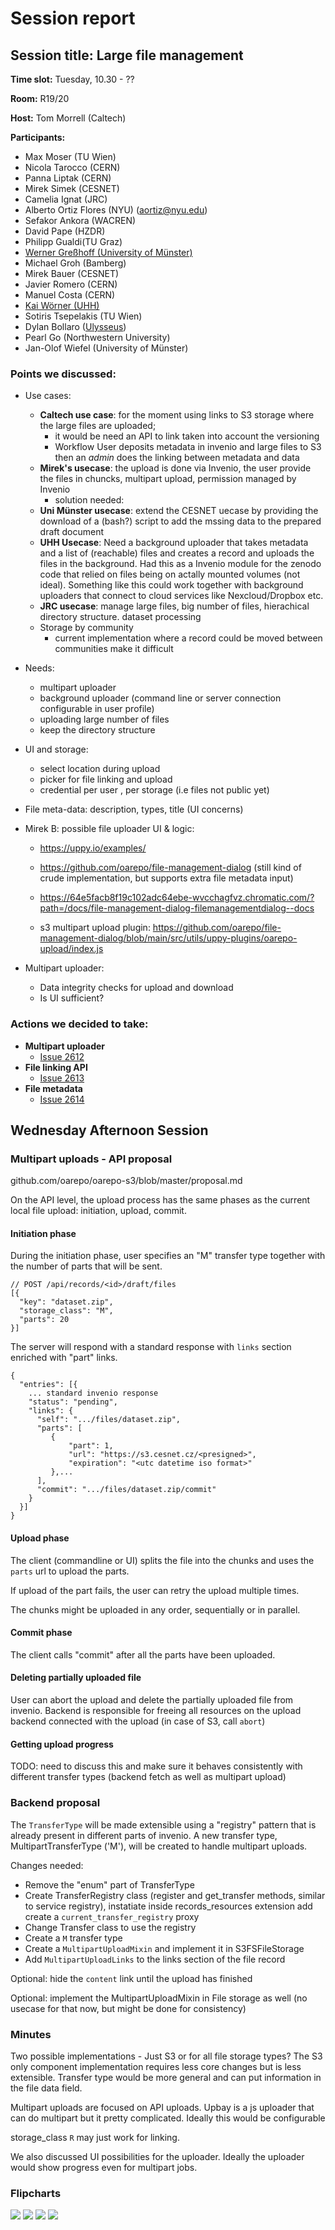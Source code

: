 # Session report


## Session title: Large file management

**Time slot:** 
Tuesday, 10.30 - ??

**Room:** 
R19/20

**Host:**
Tom Morrell (Caltech)

**Participants:**
* Max Moser (TU Wien)
* Nicola Tarocco (CERN)
* Panna Liptak (CERN)
* Mirek Simek (CESNET)
* Camelia Ignat (JRC)
* Alberto Ortiz Flores (NYU) (aortiz@nyu.edu)
* Sefakor Ankora (WACREN)
* David Pape (HZDR)
* Philipp Gualdi(TU Graz)
* [Werner Greßhoff (University of Münster)](werner.gresshoff@uni-muenster.de)
* Michael Groh (Bamberg)
* Mirek Bauer (CESNET)
* Javier Romero (CERN)
* Manuel Costa (CERN)
* [Kai Wörner (UHH)](kai.woerner@uni-hamburg.de)
* Sotiris Tsepelakis (TU Wien)
* Dylan Bollaro ([Ulysseus](ulysseus.eu))
* Pearl Go (Northwestern University)
* Jan-Olof Wiefel (University of Münster)

### Points we discussed:
- Use cases: 
    - **Caltech use case**: for the moment using links to S3 storage where the large files are uploaded; 
        - it would be need an API to link taken into account the versioning
        - Workflow User deposits metadata in invenio and large files to S3 then an *admin* does the linking between metadata and data
    - **Mirek's usecase**: the upload is done via Invenio, the user provide the files in chuncks, multipart upload, permission managed by Invenio
        - solution needed: 
    - **Uni Münster usecase**: extend the CESNET uecase by providing the download of a (bash?) script to add the mssing data to the prepared draft document
    - **UHH Usecase**: Need a background uploader that takes metadata and a list of (reachable) files and creates a record and uploads the files in the background. Had this as a Invenio module for the zenodo code that relied on files being on actally mounted volumes (not ideal). Something like this could work together with background uploaders that connect to cloud services like Nexcloud/Dropbox etc.
    - **JRC usecase**: manage large files, big number of files, hierachical directory structure. dataset processing
    - Storage by community
        - current implementation where a record could be moved between communities make it difficult
- Needs:
    - multipart uploader
    - background uploader (command line or server connection configurable in user profile)
    - uploading large number of files
    - keep the directory structure
- UI and storage:
    - select location during upload
    - picker for file linking and upload
    - credential per user , per storage (i.e files not public yet)
- File meta-data: description, types, title (UI concerns)
     

- Mirek B: possible file uploader UI & logic: 
    - https://uppy.io/examples/
    - https://github.com/oarepo/file-management-dialog (still kind of crude implementation, but supports extra file metadata input)
    - https://64e5facb8f19c102adc64ebe-wvcchagfvz.chromatic.com/?path=/docs/file-management-dialog-filemanagementdialog--docs

    - s3 multipart upload plugin: https://github.com/oarepo/file-management-dialog/blob/main/src/utils/uppy-plugins/oarepo-upload/index.js

- Multipart uploader:
    - Data integrity checks for upload and download
    - Is UI sufficient?

### Actions we decided to take:
- **Multipart uploader**
    - [Issue 2612](https://github.com/inveniosoftware/invenio-app-rdm/issues/2612)
- **File linking API**
    - [Issue 2613](https://github.com/inveniosoftware/invenio-app-rdm/issues/2613)
- **File metadata**
    - [Issue 2614](https://github.com/inveniosoftware/invenio-app-rdm/issues/2614)


## Wednesday Afternoon Session

### Multipart uploads - API proposal

github.com/oarepo/oarepo-s3/blob/master/proposal.md

On the API level, the upload process has the same phases
as the current local file upload: initiation, upload, commit.

#### Initiation phase

During the initiation phase, user specifies an "M" transfer
type together with the number of parts that will be sent.

```json5
// POST /api/records/<id>/draft/files
[{
  "key": "dataset.zip",
  "storage_class": "M",
  "parts": 20
}]
```

The server will respond with a standard response with `links` section enriched with "part" links.

```
{
  "entries": [{
    ... standard invenio response
    "status": "pending",
    "links": {
      "self": ".../files/dataset.zip",
      "parts": [
         {
             "part": 1,
             "url": "https://s3.cesnet.cz/<presigned>",
             "expiration": "<utc datetime iso format>"
         },...
      ],
      "commit": ".../files/dataset.zip/commit"
    }
  }]
}
```

#### Upload phase

The client (commandline or UI) splits the file into the chunks and uses the `parts` url to upload the parts.

If upload of the part fails, the user can retry the upload multiple times.

The chunks might be uploaded in any order, sequentially or in parallel.

#### Commit phase

The client calls "commit" after all the parts have been uploaded.


#### Deleting partially uploaded file

User can abort the upload and delete the partially uploaded
file from invenio. Backend is responsible for freeing all resources on the upload backend connected with the upload (in case of S3, call `abort`)

#### Getting upload progress

TODO: need to discuss this and make sure it behaves consistently with different transfer types (backend fetch as well as multipart upload)

### Backend proposal

The `TransferType` will be made extensible using a "registry" pattern that is already present in different parts of invenio. A new transfer type, MultipartTransferType ('M'), will be created to handle multipart uploads.

Changes needed:

* Remove the "enum" part of TransferType
* Create TransferRegistry class (register and get_transfer methods, similar to service registry), instatiate inside records_resources extension add create a  `current_transfer_registry` proxy
* Change Transfer class to use the registry
* Create a `M` transfer type
* Create a `MultipartUploadMixin` and implement it in S3FSFileStorage
* Add `MultipartUploadLinks` to the links section of the file record

Optional: hide the `content` link until the upload has finished

Optional: implement the MultipartUploadMixin in File storage as well (no usecase for that now, but might be done for consistency)

### Minutes

Two possible implementations - Just S3 or for all file storage types? The S3 only component implementation requires less core changes but is less extensible. Transfer type would be more general and can put information in the file data field. 

Multipart uploads are focused on API uploads. Upbay is a js uploader that can do multipart but it pretty complicated. Ideally this would be configurable

storage_class `R` may just work for linking.

We also discussed UI possibilities for the uploader. Ideally the uploader would show progress even for multipart jobs.


### Flipcharts



![](https://radosgw.public.os.wwu.de/pad/uploads/3a13a2e3-4182-4275-b2b1-560c7b2f2d96.jpg)
![](https://radosgw.public.os.wwu.de/pad/uploads/5baeff03-b702-4e7b-a98b-7212a85cc859.jpg)
![](https://radosgw.public.os.wwu.de/pad/uploads/fc215b7c-4668-4e41-b5b6-3ea370a35462.jpg)
![](https://radosgw.public.os.wwu.de/pad/uploads/0d831244-61cc-4332-bdb6-1ca42bed05d2.jpg)


